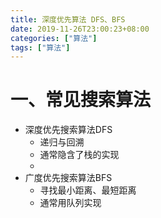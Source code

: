 ```yaml
---
title: 深度优先算法 DFS、BFS
date: 2019-11-26T23:00:23+08:00
categories: ["算法"]
tags: ["算法"]
---
```


# 一、常见搜索算法

- 深度优先搜索算法DFS
    - 递归与回溯
    - 通常隐含了栈的实现
    -
- 广度优先搜索算法BFS
    - 寻找最小距离、最短距离
    - 通常用队列实现
